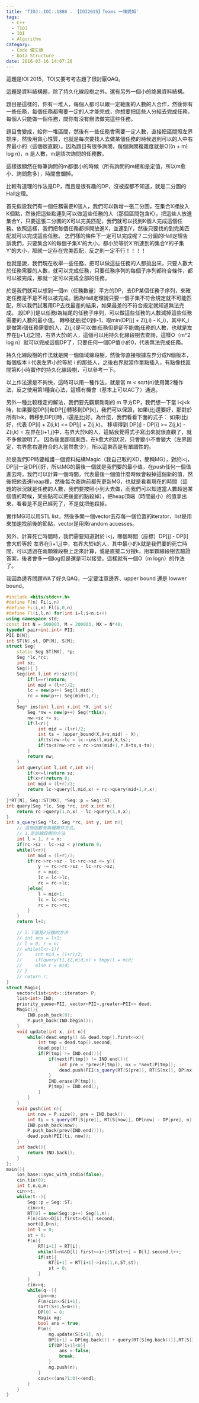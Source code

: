 ```yaml
---
title: 'TIOJ::IOI::1886 . 【IOI2015】Teams 一堆提姆'
tags:
  - C++
  - TIOJ
  - IOI
  - Algorithm
category:
  - Code 備忘錄
  - Data Structure
date: 2016-03-16 14:07:28
---
```



這題是IOI 2015，TOI又要考考古題了很討厭QAQ。

這題是資料結構題，除了持久化線段樹之外，還有另外一個小的詭異資料結構。

<!--more-->

題目是這樣的，你有一堆人，每個人都可以跟一定範圍的人數的人合作，然後你有一些任務，每個任務都需要一定的人才能完成，你想要把這些人分組去完成任務，每個人只能做一個任務，問你有沒有辦法做完這些任務。

題目會變成，給你一堆區間，然後有一些任務會需要一定人數，直接把區間照左界排序，然後用貪心性質，也就是每次要找人去做某個任務的時候選則可以的人中右界最小的（這個很直觀）。因為題目有很多詢問，每個詢問複雜度就是O((n + m) log n)，n 是人數，m是該次詢問的任務數。

這樣很顯然在每筆詢問的m都很小的時候（所有詢問的m總和是定值，所以m愈小、詢問愈多），時間會爛掉。

比較有道理的作法是DP，而且是很有趣的DP，沒被捏都不知道，就是二分圖的Hall定理。

首先假設我們有一個任務需要K個人，我們可以新增一張二分圖，在集合X裡放入K個點，然後把這些點連到可以做這些任務的人（那個區間包含K），把這些人放進集合Y，只要這張二分圖的X可以完美匹配，我們就可以找到K個人完成這個任務。依照這樣，我們把每個任務都拆開放進X，並連到Y，然後只要找的到完美匹配就可以完成這些任務。
怎們樣的條件下一定可以完成呢？二分圖的Hall定理告訴我們，只要集合X的每個子集X'的大小，都小於等於X'所連到的集合Y的子集Y'的大小，那就一定存在完美匹配，反之則一定不行！！！！

也就是說，我們現在枚舉一些任務，把可以做這些任務的人都挑出來，只要人數大於任務需要的人數，就可以完成任務，只要任務序列的每個子序列都符合條件，都可以被完成，那就一定可以完成全部的任務。

於是我們就可以想到一個m（任務數量）平方的DP，去DP某個任務子序列，來確定任務是不是不可以被完成。因為Hall定理說只要一個子集不符合規定就不可能匹配，所以我們試著用DP去找最差的結果，如果最差的不符合規定就知道無法完成。
設DP[i]是以任務i為結尾的任務子序列，可以做這些任務的人數減掉這些任務需要的人數的最小值。
轉移就是j從0到i-1，取min(DP[j] + Z(j,i) - K_i)，其中K_i是做第i個任務需要的人，Z(j,i)是可以做i任務但是卻不能做j任務的人數，也就是左界在[j+1,i]之間，右界大於i的人，這個可以用持久化線段樹去查詢，這樣O（m^2 log n）就可以完成這個DP了，只要任何一個DP值小於0，代表無法完成任務。

持久化線段樹的作法就是開一個值域線段樹，然後你直接根據左界分成N個版本，每個版本 i 代表左界小於等於 i 的那些人，之後右界就當作單點插入，有點像找區間第K小時實作的持久化線段樹，可以參考一下。

以上作法還是不夠快，這時可以用一種作法，就是當 m < sqrt(n)使用第2種作法，反之使用第1種貪心法，這樣有機會（基本上可以AC了）通過。

另外一種比較穩定的解法，我們要先觀察剛剛的 m 平方DP，我們想一下當 i<j<k 時，如果要從DP[i]和DP[j]轉移到DP[k]，我們可以保證，如果i比j還要好，那對於所有l>k，轉移到DP[l]時，i還是比j好。為什麼，我們看看下面的式子：
如果i比j好，代表 DP[i] + Z(i,k) <= DP[j] + Z(j,k)。
移項得到 DP[j] - DP[i] >= Z(j,k) - Z(i,k) = 左界在[i+1,j]中，右界大於k的人，這點我覺得式子寫出來就很直觀了，就不多做說明了。
因為後面那個東西，在k愈大的狀況，只會變小不會變大（左界固定，右界愈右邊符合的人當然愈少），所以這東西是有單調性的。

於是我們DP時要維護一個資料結構Magic（我自己取的XD，簡稱MG），對於i<j，DP[j]一定DP[i]好，所以MG的最後一個就是我們要的最小值，在push任何一個值進去時，我們可以計算一個時間，代表最後一個值什麼時候會殺掉這個新的值，然後把他丟進heap裡，然後每次查詢前都先更新MG，也就是看看現在的時間（這題的狀況就是任務的人數，我們要按照小到大去做，而我們可以知道當人數超過某個值的時候，某些點可以把後面的點殺掉），把heap頂端（時間最小）的值拿出來，看看是不是已經死了，不是就把他殺掉。

實作MG可以用STL list，然後多開一個vector去存每一個位置的iterator，list是用來加速找前後的節點，vector是用來random accesses。

另外，計算死亡時間時，我們需要知道對於 i<j，哪個時間（座標）DP[j] - DP[i] 會大於等於 左界在[i+1,j]中，右界大於k的人，其中最小的k就是我們要的死亡時間，可以透過在兩顆線段樹上走來計算，或是直接二分搜k，用單顆線段樹去驗證答案，後者會多一個log但是還是可以接受。這樣就有一個O（m logn）的作法了。

我因為邊界問題WA了好久QAQ，一定要注意邊界、upper bound 還是 lowwer bound。


``` c++
#include <bits/stdc++.h>
#define F(n) Fi(i,n)
#define Fi(i,n) Fl(i,0,n)
#define Fl(i,l,n) for(int i=l;i<n;i++)
using namespace std;
const int N = 500003, M = 200003, MX = N*40;
typedef pair<int,int> PII;
PII D[N];
int ST[N],st, DP[N], S[M];
struct Seg{
    static Seg ST[MX], *p;
    Seg *lc,*rc;
    int sz;
    Seg(){ }
    Seg(int l,int r):sz(0){
        if(l==r)return;
        int mid = (l+r)/2;
        lc = new(p++) Seg(l,mid);
        rc = new(p++) Seg(mid+1,r);
    }
    Seg* ins(int l,int r,int *X, int s){
        Seg *nw = new(p++) Seg(*this);
        nw->sz += s;
        if(l<r){
            int mid = (l+r)/2;
            int ts = (upper_bound(X,X+s,mid) - X);
            if(ts)nw->lc = lc->ins(l,mid,X,ts);
            if(ts<s)nw->rc = rc->ins(mid+1,r,X+ts,s-ts);
        }
        return nw;
    }
    int query(int l,int r,int x){
        if(x<=l)return sz;
        if(x>r)return 0;
        int mid = (l+r)/2;
        return lc->query(l,mid,x) + rc->query(mid+1,r,x);
    }
}*RT[N], Seg::ST[MX], *Seg::p = Seg::ST;
int query(Seg *lc, Seg *rc, int x,int n){
    return rc->query(1,n,x) - lc->query(1,n,x);
}
int s_query(Seg *lc, Seg *rc, int y, int n){
    // 這個函數有兩種實作方法。
    // 1.走訪線段樹的方法
    int l = 1, r = n;
    if(rc->sz - lc->sz < y)return 0;
    while(l<r){
        int mid = (l+r)/2;
        if(rc->rc->sz - lc->rc->sz <= y){
            y -= rc->rc->sz - lc->rc->sz;
            r = mid;
            lc = lc->lc;
            rc = rc->lc;
        }else{
            l = mid+1;
            lc = lc->rc;
            rc = rc->rc;
        }
    }
    return l+1;
    
    // 2.下面是2分搜的方法
    // int ans = l+1;
    // l = 0, r = n;
    // while(l<r-1){
    //     int mid = (l+r)/2;
    //     if(query(t1,t2,mid,n) > tmpy)l = mid;
    //     else r = mid;
    // }
    // return r;
}
struct Magic{
    vector<list<int>::iterator> P;
    list<int> IND;
    priority_queue<PII, vector<PII>,greater<PII>> dead;
    Magic(){
        IND.push_back(0);
        P.push_back(IND.begin());
    }
    void update(int x, int n){
        while(!dead.empty() && dead.top().first<=x){
            int tmp = dead.top().second;
            dead.pop();
            if(P[tmp] != IND.end()){
                if(next(P[tmp]) != IND.end()){
                    int pre = *prev(P[tmp]), nx = *next(P[tmp]);
                    dead.push(PII(s_query(RT[S[pre]], RT[S[nx]], DP[nx] - DP[pre], n), nx));
                }
                IND.erase(P[tmp]);
                P[tmp] = IND.end();
            }
        }
    }
    void push(int n){
        int now = P.size(), pre = IND.back();
        int ti = s_query(RT[S[pre]], RT[S[now]], DP[now] - DP[pre], n);
        IND.push_back(now);
        P.push_back(prev(IND.end()));
        dead.push(PII(ti, now));
    }
    int back(){
        return IND.back();
    }
};
main(){
    ios_base::sync_with_stdio(false);
    cin.tie(0);
    int t,n,q,m;
    cin>>t;
    while(t--){
        Seg::p = Seg::ST;
        cin>>n;
        RT[0] = new(Seg::p++) Seg(1,n);
        F(n)cin>>D[i].first>>D[i].second;
        sort(D,D+n);
        int l = 0;
        st = 0;
        F(n){
            RT[i+1] = RT[i];
            while(l<n&&D[l].first<=i+1)ST[st++] = D[l].second,l++;
            if(st){
                RT[i+1] = RT[i+1]->ins(1,n,ST,st);
                st = 0;
            }
        }
        cin>>q;
        while(q--){
            cin>>m;
            F(m)cin>>S[i+1];
            sort(S+1,S+m+1);
            DP[0] = 0;
            Magic mg;
            bool ans = true;
            F(m){
                mg.update(S[i+1], n);
                DP[i+1] = DP[mg.back()] + query(RT[S[mg.back()]],RT[S[i+1]],S[i+1], n) - S[i+1];
                if(DP[i+1]<0){
                    ans = false;
                    break;
                }
                mg.push(n);
            }
            cout<<(ans?1:0)<<endl;
        }
    }
}
```